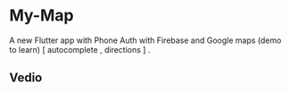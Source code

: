 # My-Map

A new Flutter app with Phone Auth with Firebase and Google maps (demo to learn) [ autocomplete , directions ] .

## Vedio
